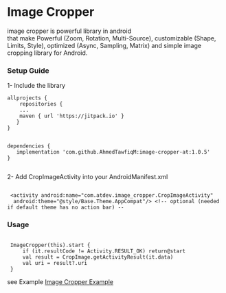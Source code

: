 # Image Cropper
image cropper is powerful library in android  
that make Powerful (Zoom, Rotation, Multi-Source), customizable (Shape, Limits, Style), optimized (Async, Sampling, Matrix) and simple image cropping library for Android.


### Setup Guide

1- Include the library



```
allprojects {
    repositories {
	...
	maven { url 'https://jitpack.io' }
   }
}

```



```

dependencies {
   implementation 'com.github.AhmedTawfiqM:image-cropper-at:1.0.5'
}
  
  ```


2- Add CropImageActivity into your AndroidManifest.xml

```

 <activity android:name="com.atdev.image_cropper.CropImageActivity"
  android:theme="@style/Base.Theme.AppCompat"/> <!-- optional (needed if default theme has no action bar) --
```


### Usage
```

 ImageCropper(this).start {
     if (it.resultCode != Activity.RESULT_OK) return@start
     val result = CropImage.getActivityResult(it.data)
     val uri = result?.uri
 }
```

see Example [Image Cropper Example](https://github.com/AhmedTawfiqM/image-cropper-at/blob/master/app/src/main/java/com/atdev/cropimageapp/MainActivity.kt)
            



